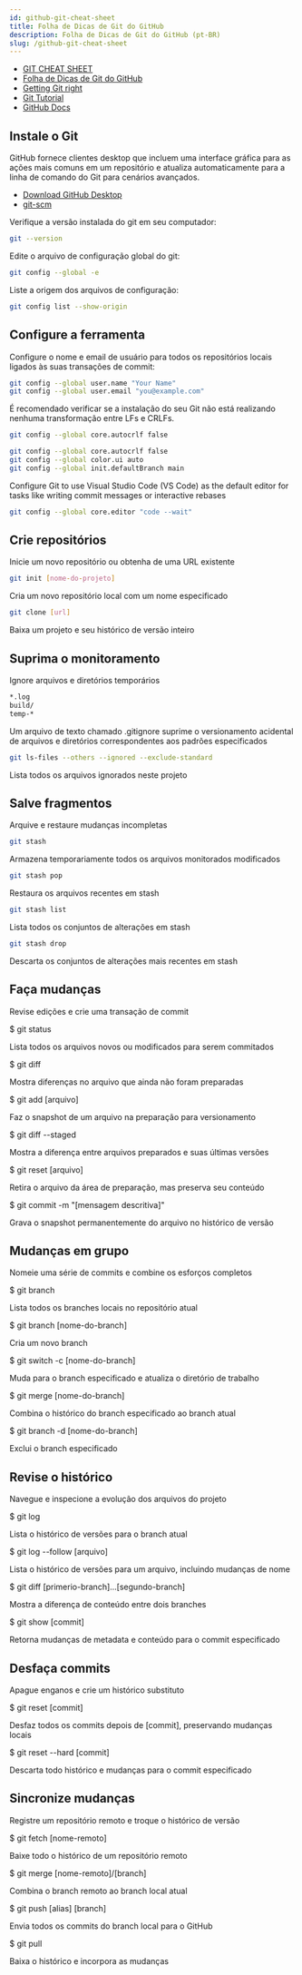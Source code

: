 ```yaml
---
id: github-git-cheat-sheet
title: Folha de Dicas de Git do GitHub
description: Folha de Dicas de Git do GitHub (pt-BR)
slug: /github-git-cheat-sheet
---
```


- [GIT CHEAT SHEET](https://education.github.com/git-cheat-sheet-education.pdf)
- [Folha de Dicas de Git do GitHub](https://training.github.com/downloads/pt_BR/github-git-cheat-sheet/)
- [Getting Git right](https://www.atlassian.com/git)
- [Git Tutorial](https://www.w3schools.com/git/)
- [GitHub Docs](https://docs.github.com/pt)

## Instale o Git

GitHub fornece clientes desktop que incluem uma interface gráfica para as ações mais comuns em um repositório e atualiza automaticamente para a linha de comando do Git para cenários avançados.

- [Download GitHub Desktop](https://desktop.github.com/download/)
- [git-scm](http://git-scm.com)

Verifique a versão instalada do git em seu computador:

```bash
git --version
```

Edite o arquivo de configuração global do git:

```bash
git config --global -e
```

Liste a origem dos arquivos de configuração:

```bash
git config list --show-origin
```

## Configure a ferramenta

Configure o nome e email de usuário para todos os repositórios locais ligados às suas transações de commit:

```bash
git config --global user.name "Your Name"
git config --global user.email "you@example.com"
```

É recomendado verificar se a instalação do seu Git não está realizando nenhuma transformação entre LFs e CRLFs.

```bash
git config --global core.autocrlf false
```

```bash
git config --global core.autocrlf false
git config --global color.ui auto
git config --global init.defaultBranch main
```

Configure Git to use Visual Studio Code (VS Code) as the default editor for tasks like writing commit messages or interactive rebases

```bash
git config --global core.editor "code --wait"
```

## Crie repositórios

Inicie um novo repositório ou obtenha de uma URL existente

```bash
git init [nome-do-projeto]
```

Cria um novo repositório local com um nome especificado

```bash
git clone [url]
```

Baixa um projeto e seu histórico de versão inteiro

## Suprima o monitoramento

Ignore arquivos e diretórios temporários

```bash
*.log
build/
temp-*
```

Um arquivo de texto chamado .gitignore suprime o versionamento acidental de arquivos e diretórios correspondentes aos padrões especificados

```bash
git ls-files --others --ignored --exclude-standard
```

Lista todos os arquivos ignorados neste projeto

## Salve fragmentos

Arquive e restaure mudanças incompletas

```bash
git stash
```

Armazena temporariamente todos os arquivos monitorados modificados

```bash
git stash pop
```

Restaura os arquivos recentes em stash

```bash
git stash list
```

Lista todos os conjuntos de alterações em stash

```bash
git stash drop
```

Descarta os conjuntos de alterações mais recentes em stash

## Faça mudanças

Revise edições e crie uma transação de commit

$ git status

Lista todos os arquivos novos ou modificados para serem commitados

$ git diff

Mostra diferenças no arquivo que ainda não foram preparadas

$ git add [arquivo]

Faz o snapshot de um arquivo na preparação para versionamento

$ git diff --staged

Mostra a diferença entre arquivos preparados e suas últimas versões

$ git reset [arquivo]

Retira o arquivo da área de preparação, mas preserva seu conteúdo

$ git commit -m "[mensagem descritiva]"

Grava o snapshot permanentemente do arquivo no histórico de versão

## Mudanças em grupo

Nomeie uma série de commits e combine os esforços completos

$ git branch

Lista todos os branches locais no repositório atual

$ git branch [nome-do-branch]

Cria um novo branch

$ git switch -c [nome-do-branch]

Muda para o branch especificado e atualiza o diretório de trabalho

$ git merge [nome-do-branch]

Combina o histórico do branch especificado ao branch atual

$ git branch -d [nome-do-branch]

Exclui o branch especificado

## Revise o histórico

Navegue e inspecione a evolução dos arquivos do projeto

$ git log

Lista o histórico de versões para o branch atual

$ git log --follow [arquivo]

Lista o histórico de versões para um arquivo, incluindo mudanças de nome

$ git diff [primerio-branch]...[segundo-branch]

Mostra a diferença de conteúdo entre dois branches

$ git show [commit]

Retorna mudanças de metadata e conteúdo para o commit especificado

## Desfaça commits

Apague enganos e crie um histórico substituto

$ git reset [commit]

Desfaz todos os commits depois de [commit], preservando mudanças locais

$ git reset --hard [commit]

Descarta todo histórico e mudanças para o commit especificado

## Sincronize mudanças

Registre um repositório remoto e troque o histórico de versão

$ git fetch [nome-remoto]

Baixe todo o histórico de um repositório remoto

$ git merge [nome-remoto]/[branch]

Combina o branch remoto ao branch local atual

$ git push [alias] [branch]

Envia todos os commits do branch local para o GitHub

$ git pull

Baixa o histórico e incorpora as mudanças
